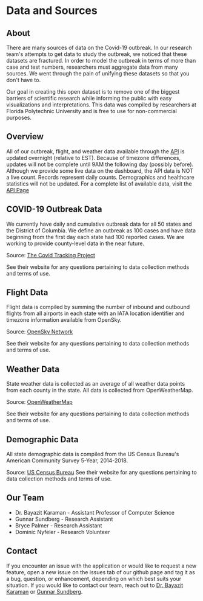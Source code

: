 # Data and Sources

## About

There are many sources of data on the Covid-19 outbreak. In our research team's attempts to get data to study the outbreak, we noticed that these datasets are fractured. In order to model the outbreak in terms of more than case and test numbers, researchers must aggregate data from many sources. We went through the pain of unifying these datasets so that you don't have to.

Our goal in creating this open dataset is to remove one of the biggest barriers of scientific research while informing the public with easy visualizations and interpretations. This data was compiled by researchers at Florida Polytechnic University and is free to use for non-commercial purposes.
            
## Overview
All of our outbreak, flight, and weather data available through the [API](/api) is updated overnight (relative to EST). Because of timezone differences, updates will not be complete until 9AM the following day (possibly before). Although we provide some live data on the dashboard, the API data is NOT a live count. Records represent daily counts. Demographics and healthcare statistics will not be updated. For a complete list of available data, visit the [API Page](/api)
            
## COVID-19 Outbreak Data
We currently have daily and cumulative outbreak data for all 50 states and the District of Columbia. We define an outbreak as 100 cases and have data beginning from the first day each state had 100 reported cases. We are working to provide county-level data in the near future.

Source: [The Covid Tracking Project](https://covidtracking.com/)

See their website for any questions pertaining to data collection methods and terms of use.
            
## Flight Data
Flight data is compiled by summing the number of inbound and outbound flights from all airports in each state with an IATA location identifier and timezone information available from OpenSky.

Source: [OpenSky Network](https://opensky-network.org/)

See their website for any questions pertaining to data collection methods and terms of use.
            
## Weather Data
State weather data is collected as an average of all weather data points from each county in the state. All data is collected from OpenWeatherMap.

Source: [OpenWeatherMap](https://openweathermap.org/)

See their website for any questions pertaining to data collection methods and terms of use.

## Demographic Data
All state demographic data is compiled from the US Census Bureau's American Community Survey 5-Year, 2014-2018.

Source: [US Census Bureau](https://www.census.gov/data/developers/data-sets/acs-5year.html)
See their website for any questions pertaining to data collection methods and terms of use.


## Our Team
* Dr. Bayazit Karaman - Assistant Professor of Computer Science
* Gunnar Sundberg - Research Assistant
* Bryce Palmer - Research Assistant
* Dominic Nyfeler - Research Volunteer

## Contact
If you encounter an issue with the application or would like to request a new feature, open a new issue on the issues tab of our github page and tag it as a bug, question, or enhancement, depending on which best suits your situation. If you would like to contact our team, reach out to [Dr. Bayazit Karaman](mailto:bkaraman@floridapoly.edu) or [Gunnar Sundberg](mailto:gsundberg@floridapoly.edu).